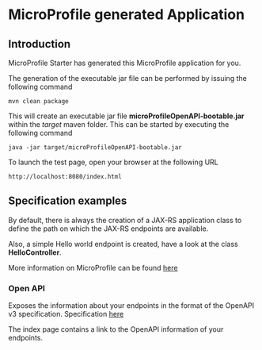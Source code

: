 # MicroProfile generated Application

## Introduction

MicroProfile Starter has generated this MicroProfile application for you.

The generation of the executable jar file can be performed by issuing the following command


    mvn clean package

This will create an executable jar file **microProfileOpenAPI-bootable.jar** within the _target_ maven folder. This can be started by executing the following command

    java -jar target/microProfileOpenAPI-bootable.jar




To launch the test page, open your browser at the following URL

    http://localhost:8080/index.html  



## Specification examples

By default, there is always the creation of a JAX-RS application class to define the path on which the JAX-RS endpoints are available.

Also, a simple Hello world endpoint is created, have a look at the class **HelloController**.

More information on MicroProfile can be found [here](https://microprofile.io/)


### Open API

Exposes the information about your endpoints in the format of the OpenAPI v3 specification. Specification [here](https://microprofile.io/project/eclipse/microprofile-open-api)

The index page contains a link to the OpenAPI information of your endpoints.

